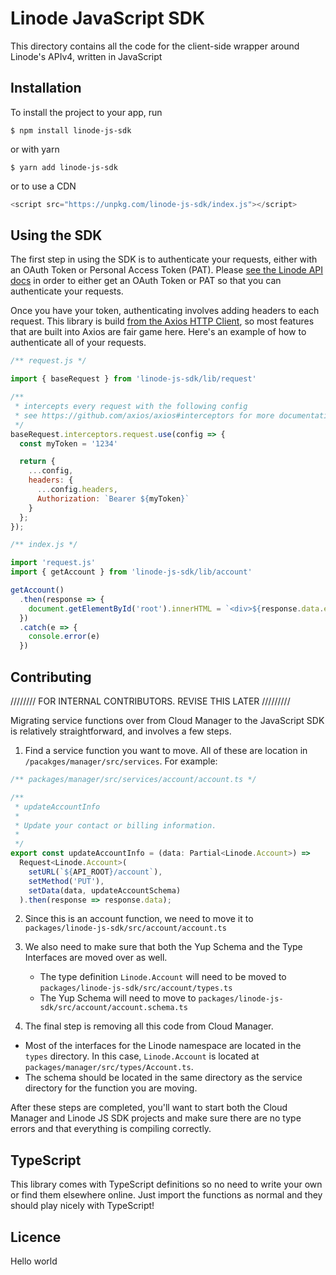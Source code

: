 # Linode JavaScript SDK

This directory contains all the code for the client-side wrapper around Linode's APIv4, written in JavaScript

## Installation

To install the project to your app, run

```
$ npm install linode-js-sdk
```

or with yarn

```
$ yarn add linode-js-sdk
```

or to use a CDN

```js
<script src="https://unpkg.com/linode-js-sdk/index.js"></script>
```

## Using the SDK

The first step in using the SDK is to authenticate your requests, either with an OAuth Token or Personal Access Token (PAT). Please [see the Linode API docs](https://developers-linode.netlify.com/api/v4/#access-and-authentication) in order to either get an OAuth Token or PAT so that you can authenticate your requests.

Once you have your token, authenticating involves adding headers to each request. This library is build [from the Axios HTTP Client](https://github.com/axios/axios), so most features that are built into Axios are fair game here. Here's an example of how to authenticate all of your requests.

```js
/** request.js */

import { baseRequest } from 'linode-js-sdk/lib/request'

/** 
 * intercepts every request with the following config
 * see https://github.com/axios/axios#interceptors for more documentation.
 */
baseRequest.interceptors.request.use(config => {
  const myToken = '1234'

  return {
    ...config,
    headers: {
      ...config.headers,
      Authorization: `Bearer ${myToken}`
    }
  };
});
```

```js
/** index.js */

import 'request.js'
import { getAccount } from 'linode-js-sdk/lib/account'

getAccount()
  .then(response => {
    document.getElementById('root').innerHTML = `<div>${response.data.email}</div>`
  })
  .catch(e => {
    console.error(e)
  })
```

## Contributing

//////// FOR INTERNAL CONTRIBUTORS. REVISE THIS LATER /////////

Migrating service functions over from Cloud Manager to the JavaScript SDK is relatively straightforward, and involves a few steps.

1. Find a service function you want to move. All of these are location in `/pacakges/manager/src/services`. For example:

```js
/** packages/manager/src/services/account/account.ts */

/**
 * updateAccountInfo
 *
 * Update your contact or billing information.
 *
 */
export const updateAccountInfo = (data: Partial<Linode.Account>) =>
  Request<Linode.Account>(
    setURL(`${API_ROOT}/account`),
    setMethod('PUT'),
    setData(data, updateAccountSchema)
  ).then(response => response.data);
```

2. Since this is an account function, we need to move it to `packages/linode-js-sdk/src/account/account.ts`

3. We also need to make sure that both the Yup Schema and the Type Interfaces are moved over as well.
   * The type definition `Linode.Account` will need to be moved to `packages/linode-js-sdk/src/account/types.ts`
   * The Yup Schema will need to move to `packages/linode-js-sdk/src/account/account.schema.ts`
  
4. The final step is removing all this code from Cloud Manager.
  * Most of the interfaces for the Linode namespace are located in the `types` directory. In this case, `Linode.Account` is located at `packages/manager/src/types/Account.ts`.
  * The schema should be located in the same directory as the service directory for the function you are moving.

After these steps are completed, you'll want to start both the Cloud Manager and Linode JS SDK projects and make sure there are no type errors and that everything is compiling correctly.

## TypeScript

This library comes with TypeScript definitions so no need to write your own or find them elsewhere online. Just import the functions as normal and they should play nicely with TypeScript!

## Licence

Hello world